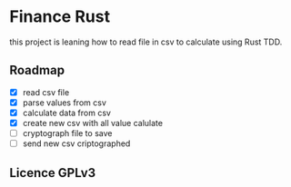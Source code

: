 # Finance Rust

this project is leaning how to read file in csv to calculate using Rust TDD.

## Roadmap

- [x] read csv file
- [x] parse values from csv
- [x] calculate data from csv
- [x] create new csv with all value calulate
- [ ] cryptograph file to save
- [ ] send new csv criptographed

## Licence GPLv3
